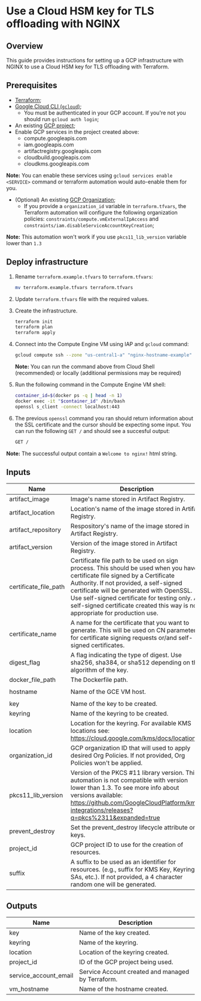 # Use a Cloud HSM key for TLS offloading with NGINX

## Overview

This guide provides instructions for setting up a GCP infrastructure with NGINX to use a Cloud HSM key for TLS offloading with Terraform.

## Prerequisites

- [Terraform](https://developer.hashicorp.com/terraform/downloads);
- [Google Cloud CLI (`gcloud`)](https://cloud.google.com/sdk/docs/install-sdk);
    - You must be authenticated in your GCP account. If you're not you should run `gcloud auth login`;
- An existing [GCP project](https://cloud.google.com/resource-manager/docs/creating-managing-projects#creating_a_project);
- Enable GCP services in the project created above:
    - compute.googleapis.com
    - iam.googleapis.com
    - artifactregistry.googleapis.com
    - cloudbuild.googleapis.com
    - cloudkms.googleapis.com

**Note:** You can enable these services using `gcloud services enable <SERVICE>` command or terraform automation would auto-enable them for you.

- (Optional) An existing [GCP Organization](https://cloud.google.com/resource-manager/docs/creating-managing-organization);
    - If you provide a `organization_id` variable in `terraform.tfvars`, the Terraform automation will configure the following organization policies: `constraints/compute.vmExternalIpAccess` and `constraints/iam.disableServiceAccountKeyCreation`;

**Note:** This automation won't work if you use `pkcs11_lib_version` variable lower than `1.3`

## Deploy infrastructure

1. Rename `terraform.example.tfvars` to `terraform.tfvars`:
    ```sh
    mv terraform.example.tfvars terraform.tfvars
    ```

1. Update `terraform.tfvars` file with the required values.

1. Create the infrastructure.

    ```sh
    terraform init
    terraform plan
    terraform apply
    ```

1. Connect into the Compute Engine VM using IAP and `gcloud` command:
    ```sh
    gcloud compute ssh --zone "us-central1-a" "nginx-hostname-example" --tunnel-through-iap --project "REPLACE-WITH-YOUR-EXISTING-PROJECT-ID"
    ```
    **Note:** You can run the command above from Cloud Shell (recommended) or locally (additional permissions may be required)

1.  Run the following command in the Compute Engine VM shell:
    ```sh
    container_id=$(docker ps -q | head -n 1)
    docker exec -it "$container_id" /bin/bash
    openssl s_client -connect localhost:443
    ```

1.  The previous `openssl` command you ran should return information about the SSL certificate and the cursor should be expecting some input. You can run the following `GET /` and should see a succesful output:
    ```sh
    GET /
    ```
**Note:** The successful output contain a `Welcome to nginx!` html string.

<!-- BEGINNING OF PRE-COMMIT-TERRAFORM DOCS HOOK -->
## Inputs

| Name | Description | Type | Default | Required |
|------|-------------|------|---------|:--------:|
| artifact\_image | Image's name stored in Artifact Registry. | `string` | n/a | yes |
| artifact\_location | Location's name of the image stored in Artifact Registry. | `string` | `"us-central1"` | no |
| artifact\_repository | Respository's name of the image stored in Artifact Registry. | `string` | `"hsm-cloud-example"` | no |
| artifact\_version | Version of the image stored in Artifact Registry. | `string` | `"latest"` | no |
| certificate\_file\_path | Certificate file path to be used on sign process. This should be used when you have a certificate file signed by a Certificate Authority. If not provided, a self-signed certificate will be generated with OpenSSL. Use self-signed certificate for testing only. A self-signed certificate created this way is not appropriate for production use. | `string` | `null` | no |
| certificate\_name | A name for the certificate that you want to generate. This will be used on CN parameter for certificate signing requests or/and self-signed certificates. | `string` | `"TERRAFORM_CERT"` | no |
| digest\_flag | A flag indicating the type of digest. Use sha256, sha384, or sha512 depending on the algorithm of the key. | `string` | `"sha256"` | no |
| docker\_file\_path | The Dockerfile path. | `string` | `"./"` | no |
| hostname | Name of the GCE VM host. | `string` | `"nginx-hostname-example"` | no |
| key | Name of the key to be created. | `string` | n/a | yes |
| keyring | Name of the keyring to be created. | `string` | n/a | yes |
| location | Location for the keyring. For available KMS locations see: https://cloud.google.com/kms/docs/locations. | `string` | `"us-central1"` | no |
| organization\_id | GCP organization ID that will used to apply desired Org Policies. If not provided, Org Policies won't be applied. | `string` | `""` | no |
| pkcs11\_lib\_version | Version of the PKCS #11 library version. This automation is not compatible with version lower than 1.3. To see more info about versions available: https://github.com/GoogleCloudPlatform/kms-integrations/releases?q=pkcs%2311&expanded=true | `string` | `"1.3"` | no |
| prevent\_destroy | Set the prevent\_destroy lifecycle attribute on keys. | `bool` | `true` | no |
| project\_id | GCP project ID to use for the creation of resources. | `string` | n/a | yes |
| suffix | A suffix to be used as an identifier for resources. (e.g., suffix for KMS Key, Keyring, SAs, etc.). If not provided, a 4 character random one will be generated. | `string` | `""` | no |

## Outputs

| Name | Description |
|------|-------------|
| key | Name of the key created. |
| keyring | Name of the keyring. |
| location | Location of the keyring created. |
| project\_id | ID of the GCP project being used. |
| service\_account\_email | Service Account created and managed by Terraform. |
| vm\_hostname | Name of the hostname created. |

<!-- END OF PRE-COMMIT-TERRAFORM DOCS HOOK -->
